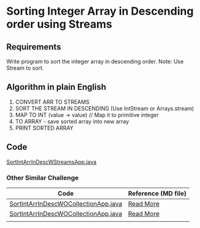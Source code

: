 # Sorting Integer Array in Descending order using Streams

## Requirements
Write program to sort the integer array in descending order.
Note: Use Stream to sort.

## Algorithm in plain English
1. CONVERT ARR TO STREAMS
2. SORT THE STREAM IN DESCENDING (Use IntStream or Arrays.stream)
3. MAP TO INT (value -> value) // Map it to primitive integer
4. TO ARRAY - save sorted array into new array
5. PRINT SORTED ARRAY

## Code
[SortIntArrInDescWStreamsApp.java](SortIntArrInDescWStreamsApp.java)


### Other Similar Challenge
| Code                                                                           | Reference (MD file)                           |
|--------------------------------------------------------------------------------|-----------------------------------------------|
| [SortIntArrInDescWOCollectionApp.java](SortIntArrInDescWOCollectionApp.java)   | [Read More](ThirdLargestNoWOCollectionApp.md) |
| [SortIntArrInDescWOCollectionApp.java](SortIntArrInDescWOCollectionApp.java)   | [Read More](ThirdLargestNoWStreamsApp.md)     |
|                                                                                |                                               |
